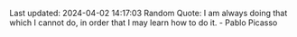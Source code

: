 Last updated: 2024-04-02 14:17:03
Random Quote: I am always doing that which I cannot do, in order that I may learn how to do it. - Pablo Picasso